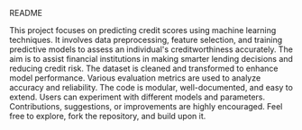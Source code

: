 README

This project focuses on predicting credit scores using machine learning techniques. It involves data preprocessing, feature selection, and training predictive models to assess an individual's creditworthiness accurately. The aim is to assist financial institutions in making smarter lending decisions and reducing credit risk. The dataset is cleaned and transformed to enhance model performance. Various evaluation metrics are used to analyze accuracy and reliability. The code is modular, well-documented, and easy to extend. Users can experiment with different models and parameters. Contributions, suggestions, or improvements are highly encouraged. Feel free to explore, fork the repository, and build upon it.
